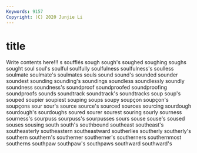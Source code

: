```yaml
---
Keywords: 9157
Copyright: (C) 2020 Junjie Li
---
```


# title

Write contents here!!!
s 
soufflés 
sough 
sough's 
soughed 
soughing 
soughs 
sought
soul 
soul's 
soulful 
soulfully 
soulfulness 
soulfulness's 
soulless 
soulmate 
soulmate's 
soulmates
souls 
sound 
sound's 
sounded 
sounder 
soundest 
sounding 
sounding's 
soundings 
soundless
soundlessly 
soundly 
soundness 
soundness's 
soundproof 
soundproofed 
soundproofing 
soundproofs 
sounds 
soundtrack
soundtrack's 
soundtracks 
soup 
soup's 
souped 
soupier 
soupiest 
souping 
soups 
soupy
soupçon 
soupçon's 
soupçons 
sour 
sour's 
source 
source's 
sourced 
sources 
sourcing
sourdough 
sourdough's 
sourdoughs 
soured 
sourer 
sourest 
souring 
sourly 
sourness 
sourness's
sourpuss 
sourpuss's 
sourpusses 
sours 
souse 
souse's 
soused 
souses 
sousing 
south
south's 
southbound 
southeast 
southeast's 
southeasterly 
southeastern 
southeastward 
southerlies 
southerly 
southerly's
southern 
southern's 
southerner 
southerner's 
southerners 
southernmost 
southerns 
southpaw 
southpaw's 
southpaws
southward 
southward's 

